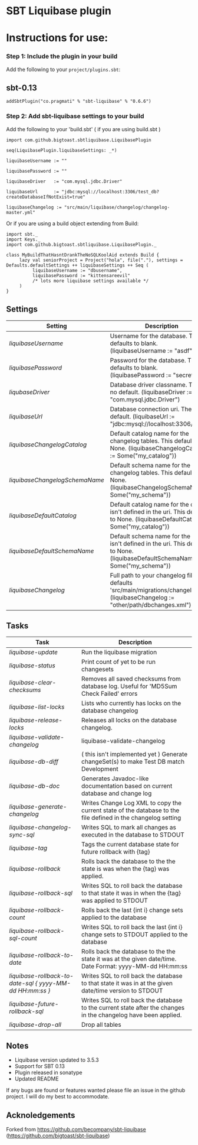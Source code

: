 SBT Liquibase plugin
====================================

# Instructions for use:

### Step 1: Include the plugin in your build

Add the following to your `project/plugins.sbt`:

## sbt-0.13

    addSbtPlugin("co.pragmati" % "sbt-liquibase" % "0.6.6")

### Step 2: Add sbt-liquibase settings to your build

Add the following to your 'build.sbt' ( if you are using build.sbt )


    import com.github.bigtoast.sbtliquibase.LiquibasePlugin

    seq(LiquibasePlugin.liquibaseSettings: _*)
    
    liquibaseUsername := ""

    liquibasePassword := ""
                        
    liquibaseDriver   := "com.mysql.jdbc.Driver"
                        
    liquibaseUrl      := "jdbc:mysql://localhost:3306/test_db?createDatabaseIfNotExist=true"
    
    liquibaseChangelog := "src/main/liquibase/changelog/changelog-master.yml"

Or if you are using a build object extending from Build:

    import sbt._
    import Keys._
    import com.github.bigtoast.sbtliquibase.LiquibasePlugin._

    class MyBuildThatHasntDrankTheNoSQLKoolAid extends Build {
         lazy val seniorProject = Project("hola", file("."), settings = Defaults.defaultSettings ++ liquibaseSettings ++ Seq (
              liquibaseUsername := "dbusername",
              liquibasePassword := "kittensareevil"
              /* lots more liquibase settings available */
         )
    }


## Settings

Setting | Description 
--- | --- 
*liquibaseUsername* | Username for the database. This defaults to blank. (liquibaseUsername := "asdf")
*liquibasePassword* | Password for the database. This defaults to blank. (liquibasePassword := "secretstuff")
*liqubaseDriver* | Database driver classname. There is no default. (liquibaseDriver := "com.mysql.jdbc.Driver")
*liquibaseUrl* | Database connection uri. There is no default. (liquibaseUrl := "jdbc:mysql://localhost:3306/mydb")
*liquibaseChangelogCatalog* | Default catalog name for the changelog tables. This defaults to None. (liquibaseChangelogCatalog := Some("my_catalog"))
*liquibaseChangelogSchemaName* | Default schema name for the changelog tables. This defaults to None. (liquibaseChangelogSchemaName := Some("my_schema"))
*liquibaseDefaultCatalog* | Default catalog name for the db if it isn't defined in the uri. This defaults to None. (liquibaseDefaultCatalog := Some("my_catalog"))
*liquibaseDefaultSchemaName* | Default schema name for the db if it isn't defined in the uri. This defaults to None. (liquibaseDefaultSchemaName := Some("my_schema"))
*liquibaseChangelog* | Full path to your changelog file. This defaults 'src/main/migrations/changelog.xml'. (liquibaseChangelog := "other/path/dbchanges.xml")


## Tasks

Task | Description 
--- | --- 
*liquibase-update* | Run the liquibase migration
*liquibase-status* | Print count of yet to be run changesets
*liquibase-clear-checksums* | Removes all saved checksums from database log. Useful for 'MD5Sum Check Failed' errors
*liquibase-list-locks* | Lists who currently has locks on the database changelog
*liquibase-release-locks* | Releases all locks on the database changelog.
*liquibase-validate-changelog* | liquibase-validate-changelog
*liquibase-db-diff* | ( this isn't implemented yet ) Generate changeSet(s) to make Test DB match Development
*liquibase-db-doc* | Generates Javadoc-like documentation based on current database and change log
*liquibase-generate-changelog* | Writes Change Log XML to copy the current state of the database to the file defined in the changelog setting
*liquibase-changelog-sync-sql* | Writes SQL to mark all changes as executed in the database to STDOUT
*liquibase-tag* | Tags the current database state for future rollback with {tag}
*liquibase-rollback* | Rolls back the database to the the state is was when the {tag} was applied.
*liquibase-rollback-sql* | Writes SQL to roll back the database to that state it was in when the {tag} was applied to STDOUT
*liquibase-rollback-count* | Rolls back the last {int i} change sets applied to the database
*liquibase-rollback-sql-count* | Writes SQL to roll back the last {int i} change sets to STDOUT applied to the database
*liquibase-rollback-to-date* | Rolls back the database to the the state it was at the given date/time. Date Format: yyyy-MM-dd HH:mm:ss
*liquibase-rollback-to-date-sql { yyyy-MM-dd HH:mm:ss }* | Writes SQL to roll back the database to that state it was in at the given date/time version to STDOUT
*liquibase-future-rollback-sql* | Writes SQL to roll back the database to the current state after the changes in the changelog have been applied.
*liquibase-drop-all* | Drop all tables



Notes
------------------

- Liquibase version updated to 3.5.3
- Support for SBT 0.13
- Plugin released in sonatype
- Updated README


If any bugs are found or features wanted please file an issue in the github project. I will do my best to accommodate.


Acknoledgements
---------------
Forked from https://github.com/becompany/sbt-liquibase (https://github.com/bigtoast/sbt-liquibase)




